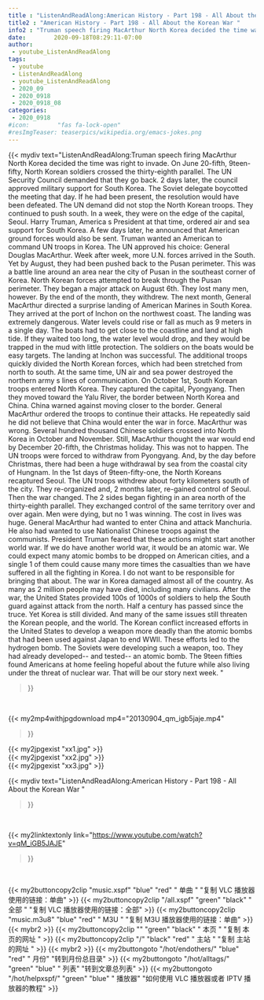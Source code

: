 ```yaml
---
title : "ListenAndReadAlong:American History - Part 198 - All About the Korean War "
title2 : "American History - Part 198 - All About the Korean War "
info2 : "Truman speech firing MacArthur North Korea decided the time was right to invade. On June 20-fifth, 9teen-fifty, North Korean soldiers crossed the thirty-eighth parallel. The UN Security Council demanded that they go back. 2 days later, the council approved military support for South Korea. The Soviet delegate boycotted the meeting that day. If he had been present, the resolution would have been defeated. The UN demand did not stop the North Korean troops. They continued to push south. In a week, they were on the edge of the capital, Seoul. Harry Truman, America s President at that time, ordered air and sea support for South Korea. A few days later, he announced that American ground forces would also be sent. Truman wanted an American to command UN troops in Korea. The UN approved his choice: General Douglas MacArthur. Week after week, more U.N. forces arrived in the South. Yet by August, they had been pushed back to the Pusan perimeter. This was a battle line around an area near the city of Pusan in the southeast corner of Korea. North Korean forces attempted to break through the Pusan perimeter. They began a major attack on August 6th. They lost many men, however. By the end of the month, they withdrew. The next month, General MacArthur directed a surprise landing of American Marines in South Korea. They arrived at the port of Inchon on the northwest coast. The landing was extremely dangerous. Water levels could rise or fall as much as 9 meters in a single day. The boats had to get close to the coastline and land at high tide. If they waited too long, the water level would drop, and they would be trapped in the mud with little protection. The soldiers on the boats would be easy targets. The landing at Inchon was successful. The additional troops quickly divided the North Korean forces, which had been stretched from north to south. At the same time, UN air and sea power destroyed the northern army s lines of communication. On October 1st, South Korean troops entered North Korea. They captured the capital, Pyongyang. Then they moved toward the Yalu River, the border between North Korea and China. China warned against moving closer to the border. General MacArthur ordered the troops to continue their attacks. He repeatedly said he did not believe that China would enter the war in force. MacArthur was wrong. Several hundred thousand Chinese soldiers crossed into North Korea in October and November. Still, MacArthur thought the war would end by December 20-fifth, the Christmas holiday. This was not to happen. The UN troops were forced to withdraw from Pyongyang. And, by the day before Christmas, there had been a huge withdrawal by sea from the coastal city of Hungnam. In the 1st days of 9teen-fifty-one, the North Koreans recaptured Seoul. The UN troops withdrew about forty kilometers south of the city. They re-organized and, 2 months later, re-gained control of Seoul. Then the war changed. The 2 sides began fighting in an area north of the thirty-eighth parallel. They exchanged control of the same territory over and over again. Men were dying, but no 1 was winning. The cost in lives was huge. General MacArthur had wanted to enter China and attack Manchuria. He also had wanted to use Nationalist Chinese troops against the communists. President Truman feared that these actions might start another world war.  If we do have another world war, it would be an atomic war. We could expect many atomic bombs to be dropped on American cities, and a single 1 of them could cause many more times the casualties than we have suffered in all the fighting in Korea. I do not want to be responsible for bringing that about.  The war in Korea damaged almost all of the country. As many as 2 million people may have died, including many civilians. After the war, the United States provided 100s of 1000s of soldiers to help the South guard against attack from the north. Half a century has passed since the truce. Yet Korea is still divided. And many of the same issues still threaten the Korean people, and the world. The Korean conflict increased efforts in the United States to develop a weapon more deadly than the atomic bombs that had been used against Japan to end WWII. These efforts led to the hydrogen bomb. The Soviets were developing such a weapon, too. They had already developed-- and tested-- an atomic bomb. The 9teen fifties found Americans at home feeling hopeful about the future while also living under the threat of nuclear war. That will be our story next week. "
date:        2020-09-18T08:29:11-07:00
author:
 - youtube_ListenAndReadAlong
tags:
 - youtube
 - ListenAndReadAlong
 - youtube_ListenAndReadAlong
 - 2020_09
 - 2020_0918
 - 2020_0918_08
categories:
 - 2020_0918
#icon:        "fas fa-lock-open"
#resImgTeaser: teaserpics/wikipedia.org/emacs-jokes.png
---
```


{{< mydiv text="ListenAndReadAlong:Truman speech firing MacArthur North Korea decided the time was right to invade. On June 20-fifth, 9teen-fifty, North Korean soldiers crossed the thirty-eighth parallel. The UN Security Council demanded that they go back. 2 days later, the council approved military support for South Korea. The Soviet delegate boycotted the meeting that day. If he had been present, the resolution would have been defeated. The UN demand did not stop the North Korean troops. They continued to push south. In a week, they were on the edge of the capital, Seoul. Harry Truman, America s President at that time, ordered air and sea support for South Korea. A few days later, he announced that American ground forces would also be sent. Truman wanted an American to command UN troops in Korea. The UN approved his choice: General Douglas MacArthur. Week after week, more U.N. forces arrived in the South. Yet by August, they had been pushed back to the Pusan perimeter. This was a battle line around an area near the city of Pusan in the southeast corner of Korea. North Korean forces attempted to break through the Pusan perimeter. They began a major attack on August 6th. They lost many men, however. By the end of the month, they withdrew. The next month, General MacArthur directed a surprise landing of American Marines in South Korea. They arrived at the port of Inchon on the northwest coast. The landing was extremely dangerous. Water levels could rise or fall as much as 9 meters in a single day. The boats had to get close to the coastline and land at high tide. If they waited too long, the water level would drop, and they would be trapped in the mud with little protection. The soldiers on the boats would be easy targets. The landing at Inchon was successful. The additional troops quickly divided the North Korean forces, which had been stretched from north to south. At the same time, UN air and sea power destroyed the northern army s lines of communication. On October 1st, South Korean troops entered North Korea. They captured the capital, Pyongyang. Then they moved toward the Yalu River, the border between North Korea and China. China warned against moving closer to the border. General MacArthur ordered the troops to continue their attacks. He repeatedly said he did not believe that China would enter the war in force. MacArthur was wrong. Several hundred thousand Chinese soldiers crossed into North Korea in October and November. Still, MacArthur thought the war would end by December 20-fifth, the Christmas holiday. This was not to happen. The UN troops were forced to withdraw from Pyongyang. And, by the day before Christmas, there had been a huge withdrawal by sea from the coastal city of Hungnam. In the 1st days of 9teen-fifty-one, the North Koreans recaptured Seoul. The UN troops withdrew about forty kilometers south of the city. They re-organized and, 2 months later, re-gained control of Seoul. Then the war changed. The 2 sides began fighting in an area north of the thirty-eighth parallel. They exchanged control of the same territory over and over again. Men were dying, but no 1 was winning. The cost in lives was huge. General MacArthur had wanted to enter China and attack Manchuria. He also had wanted to use Nationalist Chinese troops against the communists. President Truman feared that these actions might start another world war.  If we do have another world war, it would be an atomic war. We could expect many atomic bombs to be dropped on American cities, and a single 1 of them could cause many more times the casualties than we have suffered in all the fighting in Korea. I do not want to be responsible for bringing that about.  The war in Korea damaged almost all of the country. As many as 2 million people may have died, including many civilians. After the war, the United States provided 100s of 1000s of soldiers to help the South guard against attack from the north. Half a century has passed since the truce. Yet Korea is still divided. And many of the same issues still threaten the Korean people, and the world. The Korean conflict increased efforts in the United States to develop a weapon more deadly than the atomic bombs that had been used against Japan to end WWII. These efforts led to the hydrogen bomb. The Soviets were developing such a weapon, too. They had already developed-- and tested-- an atomic bomb. The 9teen fifties found Americans at home feeling hopeful about the future while also living under the threat of nuclear war. That will be our story next week. "
>}}
<br>


{{< my2mp4withjpgdownload mp4="20130904_qm_igb5jaje.mp4"
>}}

{{< my2jpgexist "xx1.jpg" >}}<br>
{{< my2jpgexist "xx2.jpg" >}}<br>
{{< my2jpgexist "xx3.jpg" >}}<br>



{{< mydiv text="ListenAndReadAlong:American History - Part 198 - All About the Korean War "
>}}
<br>

{{< my2linktextonly link="https://www.youtube.com/watch?v=qM_iGB5JAJE"
>}}


<br>

{{< my2buttoncopy2clip "music.xspf"        "blue"   "red"    " 单曲 "  "复制 VLC 播放器使用的链接：单曲" >}} {{< my2buttoncopy2clip "/all.xspf"         "green"  "black"  " 全部 "  "复制 VLC 播放器使用的链接：全部" >}} {{< my2buttoncopy2clip "music.m3u8"        "blue"   "red"    " M3U  "    "复制 M3U 播放器使用的链接：单曲" >}} {{< mybr2 >}} {{< my2buttoncopy2clip ""                  "green"  "black"  " 本页 "    "复制 本页的网址 " >}} {{< my2buttoncopy2clip "/"                 "black"  "red"    " 主站 "    "复制 主站的网址 " >}} {{< mybr2 >}} {{< my2buttongoto      "/hot/endothers/"   "blue"   "red"    " 月份"   "转到月份总目录" >}} {{< my2buttongoto      "/hot/alltags/"     "green"  "blue"   " 列表"   "转到文章总列表" >}} {{< my2buttongoto      "/hot/helpxspf/"    "green"  "blue"   " 播放器" "如何使用 VLC 播放器或者 IPTV 播放器的教程" >}} 
